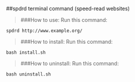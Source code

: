 ##spdrd terminal command (speed-read websites)
> ###How to use:
> Run this command:
>
	spdrd http://www.example.org/
>
> ###How to install:
> Run this command:
>
	bash install.sh
>
> ###How to uninstall:
> Run this command:
>
	bash uninstall.sh

